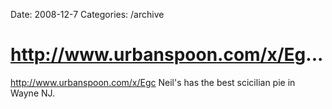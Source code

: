 Date: 2008-12-7
Categories: /archive

# http://www.urbanspoon.com/x/Eg...

<a href="http://www.urbanspoon.com/x/Egc" rel="nofollow">http://www.urbanspoon.com/x/Egc</a> Neil's has the best scicilian pie in Wayne NJ.
